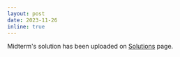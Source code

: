 ```yaml
---
layout: post
date: 2023-11-26
inline: true
---
```


Midterm's solution has been uploaded on [Solutions](/solutions/) page.
